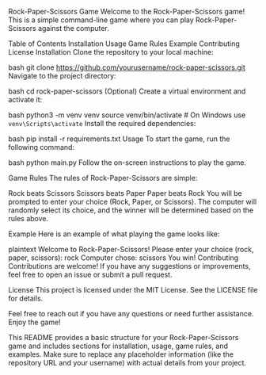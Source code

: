 Rock-Paper-Scissors Game
Welcome to the Rock-Paper-Scissors game! This is a simple command-line game where you can play Rock-Paper-Scissors against the computer.

Table of Contents
Installation
Usage
Game Rules
Example
Contributing
License
Installation
Clone the repository to your local machine:

bash
git clone https://github.com/yourusername/rock-paper-scissors.git
Navigate to the project directory:

bash
cd rock-paper-scissors
(Optional) Create a virtual environment and activate it:

bash
python3 -m venv venv
source venv/bin/activate  # On Windows use `venv\Scripts\activate`
Install the required dependencies:

bash
pip install -r requirements.txt
Usage
To start the game, run the following command:

bash
python main.py
Follow the on-screen instructions to play the game.

Game Rules
The rules of Rock-Paper-Scissors are simple:

Rock beats Scissors
Scissors beats Paper
Paper beats Rock
You will be prompted to enter your choice (Rock, Paper, or Scissors). The computer will randomly select its choice, and the winner will be determined based on the rules above.

Example
Here is an example of what playing the game looks like:

plaintext
Welcome to Rock-Paper-Scissors!
Please enter your choice (rock, paper, scissors): rock
Computer chose: scissors
You win!
Contributing
Contributions are welcome! If you have any suggestions or improvements, feel free to open an issue or submit a pull request.

License
This project is licensed under the MIT License. See the LICENSE file for details.

Feel free to reach out if you have any questions or need further assistance. Enjoy the game!

This README provides a basic structure for your Rock-Paper-Scissors game and includes sections for installation, usage, game rules, and examples. Make sure to replace any placeholder information (like the repository URL and your username) with actual details from your project.
